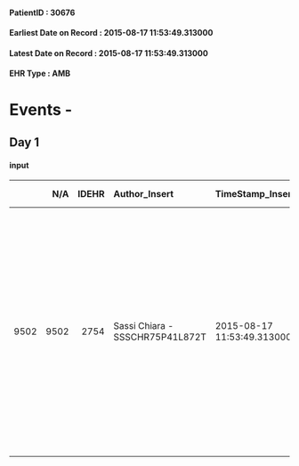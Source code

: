 
#### PatientID : 30676
#### Earliest Date on Record : 2015-08-17 11:53:49.313000
#### Latest Date on Record : 2015-08-17 11:53:49.313000
#### EHR Type : AMB

# Events - 

## Day 1

#### input
|      |    N/A |   IDEHR | Author_Insert                   | TimeStamp_Insert           | EHRType   |   PatientID |   IDDigitalSignDocument | persone_vicine   |   Unnamed: 0_x.1 |   IDANAMNESI_SOCIALE | Patient   | FamigliaAltro   | Paziente_T   | FamigliaAltro_T   |   Non_Rilevabile_x.1 | Note_Non_Rilevabile_x.1   | opt_Problemi   | Note_I                                                                                                                                                                                                                                                                                                                          | chk_contr_sintomi   | opt_paziente_a      | opt_famiglia_a      | opt_adeguatezza   | ds_note_ad                                                                                                                                                                               | opt_paziente_solo   | ds_note_con                                                                                                            | opt_presente_assente   | Presenza_minori   | Caregiver_principale   | opt_capacita   | opt_necessario   | opt_presente   | opt_risorse_ec   | opt_Ins_vol   | opt_paziente_ad   | opt_esenzione   | opt_inv_civile            |   ds_codice_es | Needs     | Domestic partnership         | Fragility   | opt_disponibilita_f   | opt_disponibilit_paz   |
|-----:|-------:|--------:|:--------------------------------|:---------------------------|:----------|------------:|------------------------:|:-----------------|-----------------:|---------------------:|:----------|:----------------|:-------------|:------------------|---------------------:|:--------------------------|:---------------|:--------------------------------------------------------------------------------------------------------------------------------------------------------------------------------------------------------------------------------------------------------------------------------------------------------------------------------|:--------------------|:--------------------|:--------------------|:------------------|:-----------------------------------------------------------------------------------------------------------------------------------------------------------------------------------------|:--------------------|:-----------------------------------------------------------------------------------------------------------------------|:-----------------------|:------------------|:-----------------------|:---------------|:-----------------|:---------------|:-----------------|:--------------|:------------------|:----------------|:--------------------------|---------------:|:----------|:-----------------------------|:------------|:----------------------|:-----------------------|
| 9502 |   9502 |    2754 | Sassi Chiara - SSSCHR75P41L872T | 2015-08-17 11:53:49.313000 | AMB       |       30676 |                  120402 | N/A              |             1233 |                  804 | Si#1      | Si#1            | No#0         | No#0              |                    0 | NR                        | No#0           | Pz con recente diagnosi oncologica,ancora in fase di trattamenti sistemici attivi e con necessit√† di monitoraggio al domicilio della terapia antalgica con pompa di morfina,come condiviso con l'oncologa del S.Matteo di Pavia.Anche la moglie √® informata della situazione.Entrambi sono ancora in un'ottica di trattamenti | controllo sintomi#0 | Sovradimensionate#0 | Sovradimensionate#0 | Si#1              | Il pz., impiegato presso il comune di Milano, vive con la moglie Annalisa di aa 55, la quale lavora come impiegata, e la figlia unica Silvia di aa 20. Una sorella del pz. vive a Milano | No#0                | Vive con la moglie Annalisa di aa 55 e la figlia unica Silvia di aa 20,la quale √® in attesa di iniziare l'universit√† | Presente#1             | No#0              | wife                   | Adeguato#0     | No#0             | No#0           | Adeguate#1       | No#0          | Parziale#1        | Si#1            | in fase di accertamento#2 |             48 | Clinici#0 | Coniuge/Convivente#0;Figli#2 | nessuna#0   | No#0                  | No#0                   |


